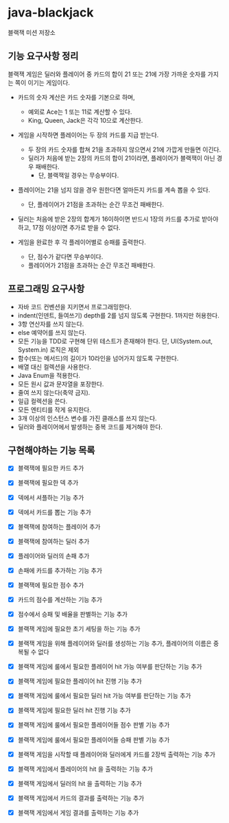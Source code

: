 # java-blackjack

블랙잭 미션 저장소

## 기능 요구사항 정리

블랙잭 게임은 딜러와 플레이어 중 카드의 합이 21 또는 21에 가장 가까운 숫자를 가지는 쪽이 이기는 게임이다.

- 카드의 숫자 계산은 카드 숫자를 기본으로 하며,
    - 예외로 Ace는 1 또는 11로 계산할 수 있다.
    - King, Queen, Jack은 각각 10으로 계산한다.


- 게임을 시작하면 플레이어는 두 장의 카드를 지급 받는다.
    - 두 장의 카드 숫자를 합쳐 21을 초과하지 않으면서 21에 가깝게 만들면 이긴다.
    - 딜러가 처음에 받는 2장의 카드의 합이 21이라면, 플레이어가 블랙잭이 아닌 경우 패배한다.
        - 단, 블랙잭일 경우는 무승부이다.


- 플레이어는 21을 넘지 않을 경우 원한다면 얼마든지 카드를 계속 뽑을 수 있다.
    - 단, 플레이어가 21점을 초과하는 순간 무조건 패배한다.


- 딜러는 처음에 받은 2장의 합계가 16이하이면 반드시 1장의 카드를 추가로 받아야 하고, 17점 이상이면 추가로 받을 수 없다.


- 게임을 완료한 후 각 플레이어별로 승패를 출력한다.
    - 단, 점수가 같다면 무승부이다.
    - 플레이어가 21점을 초과하는 순간 무조건 패배한다.

## 프로그래밍 요구사항

- 자바 코드 컨벤션을 지키면서 프로그래밍한다.
- indent(인덴트, 들여쓰기) depth를 2를 넘지 않도록 구현한다. 1까지만 허용한다.
- 3항 연산자를 쓰지 않는다.
- else 예약어를 쓰지 않는다.
- 모든 기능을 TDD로 구현해 단위 테스트가 존재해야 한다. 단, UI(System.out, System.in) 로직은 제외
- 함수(또는 메서드)의 길이가 10라인을 넘어가지 않도록 구현한다.
- 배열 대신 컬렉션을 사용한다.
- Java Enum을 적용한다.
- 모든 원시 값과 문자열을 포장한다.
- 줄여 쓰지 않는다(축약 금지).
- 일급 컬렉션을 쓴다.
- 모든 엔티티를 작게 유지한다.
- 3개 이상의 인스턴스 변수를 가진 클래스를 쓰지 않는다.
- 딜러와 플레이어에서 발생하는 중복 코드를 제거해야 한다.

## 구현해야하는 기능 목록

- [x] 블랙잭에 필요한 카드 추가
- [x] 블랙잭에 필요한 덱 추가
- [x] 덱에서 셔플하는 기능 추가
- [x] 덱에서 카드를 뽑는 기능 추가

- [x] 블랙잭에 참여하는 플레이어 추가
- [x] 블랙잭에 참여하는 딜러 추가
- [x] 플레이어와 딜러의 손패 추가
- [x] 손패에 카드를 추가하는 기능 추가

- [x] 블랙잭에 필요한 점수 추가
- [x] 카드의 점수를 계산하는 기능 추가
- [x] 점수에서 승패 및 배율을 판별하는 기능 추가

- [x] 블랙잭 게임에 필요한 초기 세팅을 하는 기능 추가
- [x] 블랙잭 게임을 위해 플레이어와 딜러를 생성하는 기능 추가, 플레이어의 이름은 중복될 수 없다
- [x] 블랙잭 게임에 룰에서 필요한 플레이어 hit 가능 여부를 판단하는 기능 추가
- [x] 블랙잭 게임에 필요한 플레이어 hit 진행 기능 추가
- [x] 블랙잭 게임에 룰에서 필요한 딜러 hit 가능 여부를 판단하는 기능 추가
- [x] 블랙잭 게임에 필요한 딜러 hit 진행 기능 추가
- [x] 블랙잭 게임에 룰에서 필요한 플레이어들 점수 판별 기능 추가
- [x] 블랙잭 게임에 룰에서 필요한 플레이어들 승패 판별 기능 추가

- [x] 블랙잭 게임을 시작할 때 플레이어와 딜러에게 카드를 2장씩 출력하는 기능 추가
- [x] 블랙잭 게임에서 플레이어의 hit 을 출력하는 기능 추가
- [x] 블랙잭 게임에서 딜러의 hit 을 출력하는 기능 추가
- [x] 블랙잭 게임에서 카드의 결과를 출력하는 기능 추가
- [x] 블랙잭 게임에서 게임 결과를 출력하는 기능 추가
